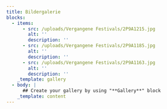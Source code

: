 ```yaml
---
title: Bildergalerie
blocks:
  - items:
      - src: /uploads/Vergangene Festivals/2P9A1215.jpg
        alt: ''
        description: ''
      - src: /uploads/Vergangene Festivals/2P9A1185.jpg
        alt: ''
        description: ''
      - src: /uploads/Vergangene Festivals/2P9A1163.jpg
        alt: ''
        description: ''
    _template: gallery
  - body: |
      ## Create your gallery by using "**Gallery**" block
    _template: content
---
```












